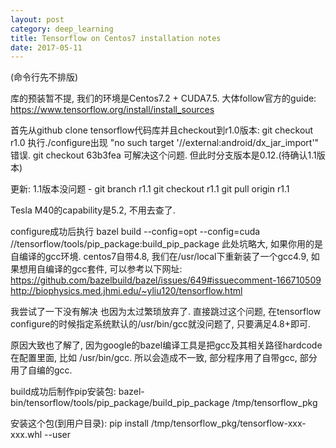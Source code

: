 ```yaml
---
layout: post
category: deep_learning
title: Tensorflow on Centos7 installation notes
date: 2017-05-11
---
```


(命令行先不排版)

库的预装暂不提, 我们的环境是Centos7.2 + CUDA7.5.
大体follow官方的guide: https://www.tensorflow.org/install/install_sources

首先从github clone tensorflow代码库并且checkout到r1.0版本: git checkout r1.0
执行./configure出现 "no such target '//external:android/dx_jar_import'" 错误.
git checkout 63b3fea 可解决这个问题. 但此时分支版本是0.12.(待确认1.1版本)

更新: 1.1版本没问题 - 
git branch r1.1
git checkout r1.1
git pull origin r1.1

Tesla M40的capability是5.2, 不用去查了.

configure成功后执行 
bazel build --config=opt --config=cuda //tensorflow/tools/pip_package:build_pip_package
此处坑略大, 如果你用的是自编译的gcc环境. centos7自带4.8, 我们在/usr/local下重新装了一个gcc4.9, 如果想用自编译的gcc套件, 可以参考以下网址:
https://github.com/bazelbuild/bazel/issues/649#issuecomment-166710509
http://biophysics.med.jhmi.edu/~yliu120/tensorflow.html

我尝试了一下没有解决 也因为太过繁琐放弃了. 
直接跳过这个问题, 在tensorflow configure的时候指定系统默认的/usr/bin/gcc就没问题了, 只要满足4.8+即可.

原因大致也了解了, 因为google的bazel编译工具是把gcc及其相关路径hardcode在配置里面, 比如 /usr/bin/gcc. 所以会造成不一致, 部分程序用了自带gcc, 部分用了自编的gcc.

build成功后制作pip安装包:
bazel-bin/tensorflow/tools/pip_package/build_pip_package /tmp/tensorflow_pkg

安装这个包(到用户目录):
pip install /tmp/tensorflow_pkg/tensorflow-xxx-xxx.whl --user


